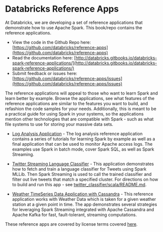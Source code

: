 # Databricks Reference Apps

At Databricks, we are developing a set of reference applications that demonstrate how to use Apache Spark.  This book/repo contains the reference applications.

* View the code in the Github Repo here: [https://github.com/databricks/reference-apps](https://github.com/databricks/reference-apps)
* Read the documentation here: [http://databricks.gitbooks.io/databricks-spark-reference-applications/](http://databricks.gitbooks.io/databricks-spark-reference-applications/)
* Submit feedback or issues here: [https://github.com/databricks/reference-apps/issues](https://github.com/databricks/reference-apps/issues)

The reference applications will appeal to those who want to learn Spark and learn better by example.  Browse the applications, see
what features of the reference applications are similar to the features you want to build, and
refashion the code samples for your needs.  Additionally, this is meant to be a practical guide for using Spark in your
systems, so the applications mention other technologies that are compatible with Spark - such as what file systems to use for storing your massive data sets.

* [Log Analysis Application](http://databricks.gitbooks.io/databricks-spark-reference-applications/content/logs_analyzer/README.html) - The log analysis reference application contains a series of tutorials for learning Spark by example as well as a final application that can be used to monitor Apache access logs.  The examples use Spark in batch mode, cover Spark SQL, as well as Spark Streaming.

* [Twitter Streaming Language Classifier](http://databricks.gitbooks.io/databricks-spark-reference-applications/content/twitter_classifier/README.html) - This application demonstrates how to fetch and train a language classifier for Tweets using Spark MLLib.  Then Spark Streaming is used to call the trained classifier and filter out live tweets that match a specified cluster. For directions on how to build and run this app - see [twitter_classifier/scala/README.md](https://github.com/databricks/reference-apps/blob/master/twitter_classifier/scala/README.md).

* [Weather TimeSeries Data Application with Cassandra](http://databricks.gitbooks.io/databricks-spark-reference-applications/content/timeseries/README.html) - This reference application works with Weather Data which is taken for a given weather station at a given point in time.  The app demonstrates several strategies for leveraging Spark Streaming integrated with Apache Cassandra and Apache Kafka for fast, fault-tolerant, streaming computations.

These reference apps are covered by license terms covered [here](http://databricks.gitbooks.io/databricks-spark-reference-applications/content/LICENSE).
